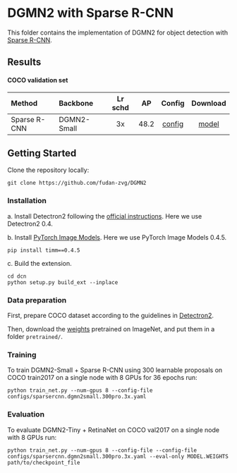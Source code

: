 # DGMN2 with Sparse R-CNN

This folder contains the implementation of DGMN2 for object detection with [Sparse R-CNN](https://github.com/PeizeSun/SparseR-CNN).


## Results

#### COCO validation set

|   Method   |   Backbone   | Lr schd |   AP   | Config | Download |
|:-----------|:-------------|:-------:|:------:|:------:|:--------:|
| Sparse R-CNN | DGMN2-Small |   3x   |  48.2  | [config](configs/sparsercnn.dgmn2small.300pro.3x.yaml) | [model](https://drive.google.com/file/d/1EvzDIdc_zNPhUlDweP_g9-Iqf2_XXMr6/view?usp=sharing) |


## Getting Started

Clone the repository locally:
```
git clone https://github.com/fudan-zvg/DGMN2
```


### Installation

a. Install Detectron2 following the [official instructions](https://github.com/facebookresearch/detectron2). Here we use Detectron2 0.4.

b. Install [PyTorch Image Models](https://github.com/rwightman/pytorch-image-models). Here we use PyTorch Image Models 0.4.5.
```
pip install timm==0.4.5
```

c. Build the extension.
```
cd dcn
python setup.py build_ext --inplace
```


### Data preparation

First, prepare COCO dataset according to the guidelines in [Detectron2](https://github.com/facebookresearch/detectron2).

Then, download the [weights](https://github.com/fudan-zvg/DGMN2) pretrained on ImageNet, and put them in a folder `pretrained/`.


### Training
To train DGMN2-Small + Sparse R-CNN using 300 learnable proposals on COCO train2017 on a single node with 8 GPUs for 36 epochs run:

```
python train_net.py --num-gpus 8 --config-file configs/sparsercnn.dgmn2small.300pro.3x.yaml
```


### Evaluation
To evaluate DGMN2-Tiny + RetinaNet on COCO val2017 on a single node with 8 GPUs run:
```
python train_net.py --num-gpus 8 --config-file --config-file configs/sparsercnn.dgmn2small.300pro.3x.yaml --eval-only MODEL.WEIGHTS path/to/checkpoint_file
```
